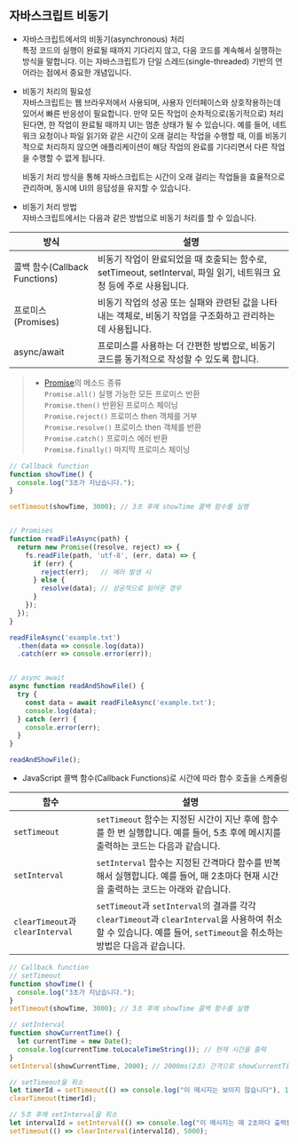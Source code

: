 ## 자바스크립트 비동기

- 자바스크립트에서의 비동기(asynchronous) 처리  
  특정 코드의 실행이 완료될 때까지 기다리지 않고, 다음 코드를 계속해서 실행하는 방식을 말합니다. 이는 자바스크립트가 단일 스레드(single-threaded) 기반의 언어라는 점에서 중요한 개념입니다.

- 비동기 처리의 필요성  
  자바스크립트는 웹 브라우저에서 사용되며, 사용자 인터페이스와 상호작용하는데 있어서 빠른 반응성이 필요합니다. 만약 모든 작업이 순차적으로(동기적으로) 처리된다면, 한 작업이 완료될 때까지 UI는 멈춘 상태가 될 수 있습니다. 예를 들어, 네트워크 요청이나 파일 읽기와 같은 시간이 오래 걸리는 작업을 수행할 때, 이를 비동기적으로 처리하지 않으면 애플리케이션이 해당 작업의 완료를 기다리면서 다른 작업을 수행할 수 없게 됩니다.

  비동기 처리 방식을 통해 자바스크립트는 시간이 오래 걸리는 작업들을 효율적으로 관리하며, 동시에 UI의 응답성을 유지할 수 있습니다.

- 비동기 처리 방법  
  자바스크립트에서는 다음과 같은 방법으로 비동기 처리를 할 수 있습니다.

| 방식 | 설명 |
|-----|-----|
| 콜백 함수(Callback Functions) | 비동기 작업이 완료되었을 때 호출되는 함수로, setTimeout, setInterval, 파일 읽기, 네트워크 요청 등에 주로 사용됩니다. |
| 프로미스(Promises) | 비동기 작업의 성공 또는 실패와 관련된 값을 나타내는 객체로, 비동기 작업을 구조화하고 관리하는 데 사용됩니다. |
| async/await | 프로미스를 사용하는 더 간편한 방법으로, 비동기 코드를 동기적으로 작성할 수 있도록 합니다. |

> - [Promise](https://developer.mozilla.org/ko/docs/Web/JavaScript/Reference/Global_Objects/Promise/all)의 메소드 종류  
> `Promise.all()` 실행 가능한 모든 프로미스 반환  
> `Promise.then()` 반환된 프로미스 체이닝  
> `Promise.reject()` 프로미스 then 객체를 거부  
> `Promise.resolve()` 프로미스 then 객체를 반환  
> `Promise.catch()` 프로미스 에러 반환  
> `Promise.finally()` 마지막 프로미스 체이닝


```js
// Callback function
function showTime() {
  console.log("3초가 지났습니다.");
}

setTimeout(showTime, 3000); // 3초 후에 showTime 콜백 함수를 실행


// Promises
function readFileAsync(path) {
  return new Promise((resolve, reject) => {
    fs.readFile(path, 'utf-8', (err, data) => {
      if (err) {
        reject(err);   // 에러 발생 시
      } else {
        resolve(data); // 성공적으로 읽어온 경우
      }
    });
  });
}

readFileAsync('example.txt')
  .then(data => console.log(data))
  .catch(err => console.error(err));


// async await
async function readAndShowFile() {
  try {
    const data = await readFileAsync('example.txt');
    console.log(data);
  } catch (err) {
    console.error(err);
  }
}

readAndShowFile();
```


- JavaScript 콜백 함수(Callback Functions)로 시간에 따라 함수 호출을 스케줄링

| 함수              | 설명 |
|------------------|------|
| `setTimeout`     | `setTimeout` 함수는 지정된 시간이 지난 후에 함수를 한 번 실행합니다. 예를 들어, 5초 후에 메시지를 출력하는 코드는 다음과 같습니다. |
| `setInterval`    | `setInterval` 함수는 지정된 간격마다 함수를 반복해서 실행합니다. 예를 들어, 매 2초마다 현재 시간을 출력하는 코드는 아래와 같습니다. |
| `clearTimeout`과 `clearInterval` | `setTimeout`과 `setInterval`의 결과를 각각 `clearTimeout`과 `clearInterval`을 사용하여 취소할 수 있습니다. 예를 들어, `setTimeout`을 취소하는 방법은 다음과 같습니다. |


```js
// Callback function
// setTimeout
function showTime() {
  console.log("3초가 지났습니다.");
}
setTimeout(showTime, 3000); // 3초 후에 showTime 콜백 함수를 실행

// setInterval
function showCurrentTime() {
  let currentTime = new Date();
  console.log(currentTime.toLocaleTimeString()); // 현재 시간을 출력
}
setInterval(showCurrentTime, 2000); // 2000ms(2초) 간격으로 showCurrentTime 함수 반복 호출

// setTimeout을 취소
let timerId = setTimeout(() => console.log("이 메시지는 보이지 않습니다"), 1000);
clearTimeout(timerId);

// 5초 후에 setInterval을 취소
let intervalId = setInterval(() => console.log("이 메시지는 매 2초마다 출력됩니다"), 2000);
setTimeout(() => clearInterval(intervalId), 5000);
```
